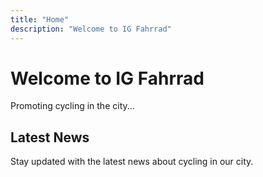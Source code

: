 ```yaml
---
title: "Home"
description: "Welcome to IG Fahrrad"
---
```


# Welcome to IG Fahrrad

Promoting cycling in the city...

## Latest News

Stay updated with the latest news about cycling in our city.

